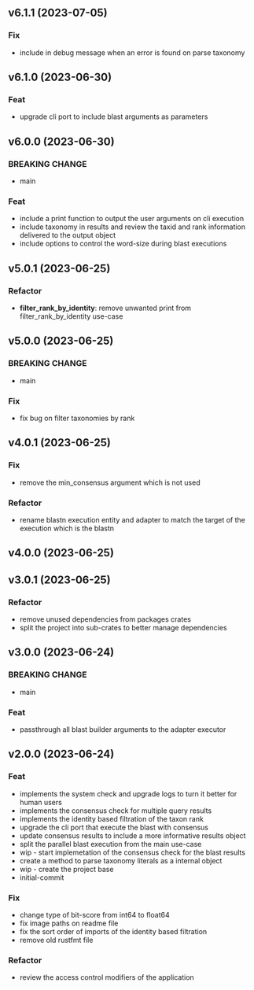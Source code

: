 ## v6.1.1 (2023-07-05)

### Fix

- include in debug message when an error is found on parse taxonomy

## v6.1.0 (2023-06-30)

### Feat

- upgrade cli port to include blast arguments as parameters

## v6.0.0 (2023-06-30)

### BREAKING CHANGE

- main

### Feat

- include a print function to output the user arguments on cli execution
- include taxonomy in results and review the taxid and rank information delivered to the output object
- include options to control the word-size during blast executions

## v5.0.1 (2023-06-25)

### Refactor

- **filter_rank_by_identity**: remove unwanted print from filter_rank_by_identity use-case

## v5.0.0 (2023-06-25)

### BREAKING CHANGE

- main

### Fix

- fix bug on filter taxonomies by rank

## v4.0.1 (2023-06-25)

### Fix

- remove the min_consensus argument which is not used

### Refactor

- rename blastn execution entity and adapter to match the target of the execution which is the blastn

## v4.0.0 (2023-06-25)

## v3.0.1 (2023-06-25)

### Refactor

- remove unused dependencies from packages crates
- split the project into sub-crates to better manage dependencies

## v3.0.0 (2023-06-24)

### BREAKING CHANGE

- main

### Feat

- passthrough all blast builder arguments to the adapter executor

## v2.0.0 (2023-06-24)

### Feat

- implements the system check and upgrade logs to turn it better for human users
- implements the consensus check for multiple query results
- implements the identity based filtration of the taxon rank
- upgrade the cli port that execute the blast with consensus
- update consensus results to include a more informative results object
- split the parallel blast execution from the main use-case
- wip - start implemetation of the consensus check for the blast results
- create a method to parse taxonomy literals as a internal object
- wip - create the project base
- initial-commit

### Fix

- change type of bit-score from int64 to float64
- fix image paths on readme file
- fix the sort order of imports of the identity based filtration
- remove old rustfmt file

### Refactor

- review the access control modifiers of the application
